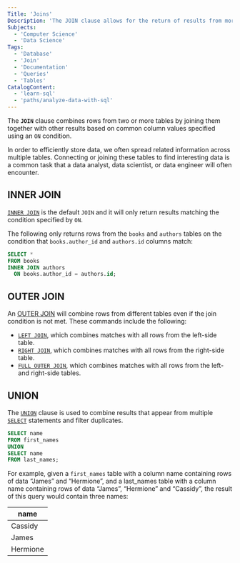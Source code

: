 ```yaml
---
Title: 'Joins'
Description: 'The JOIN clause allows for the return of results from more than one table by joining them together with other results based on common column values specified using an ON clause.'
Subjects:
  - 'Computer Science'
  - 'Data Science'
Tags:
  - 'Database'
  - 'Join'
  - 'Documentation'
  - 'Queries'
  - 'Tables'
CatalogContent:
  - 'learn-sql'
  - 'paths/analyze-data-with-sql'
---
```


The **`JOIN`** clause combines rows from two or more tables by joining them together with other results based on common column values specified using an `ON` condition.

In order to efficiently store data, we often spread related information across multiple tables. Connecting or joining these tables to find interesting data is a common task that a data analyst, data scientist, or data engineer will often encounter.

## INNER JOIN

[`INNER JOIN`](https://www.codecademy.com/resources/docs/sql/commands/inner-join) is the default `JOIN` and it will only return results matching the condition specified by `ON`.

The following only returns rows from the `books` and `authors` tables on the condition that `books.author_id` and `authors.id` columns match:

```sql
SELECT *
FROM books
INNER JOIN authors
  ON books.author_id = authors.id;
```

## OUTER JOIN

An [OUTER JOIN](https://www.codecademy.com/resources/docs/sql/commands/outer-join) will combine rows from different tables even if the join condition is not met. These commands include the following:

- [`LEFT JOIN`](https://www.codecademy.com/resources/docs/sql/commands/left-join), which combines matches with all rows from the left-side table.
- [`RIGHT JOIN`](https://www.codecademy.com/resources/docs/sql/commands/right-join), which combines matches with all rows from the right-side table.
- [`FULL OUTER JOIN`](https://www.codecademy.com/resources/docs/sql/commands/outer-join), which combines matches with all rows from the left- and right-side tables.

## UNION

The [`UNION`](https://www.codecademy.com/resources/docs/sql/commands/union) clause is used to combine results that appear from multiple [`SELECT`](https://www.codecademy.com/resources/docs/sql/commands/select) statements and filter duplicates.

```sql
SELECT name
FROM first_names
UNION
SELECT name
FROM last_names;
```

For example, given a `first_names` table with a column name containing rows of data “James” and “Hermione”, and a last_names table with a column name containing rows of data “James”, “Hermione” and “Cassidy”, the result of this query would contain three names:

| name     |
| -------- |
| Cassidy  |
| James    |
| Hermione |
